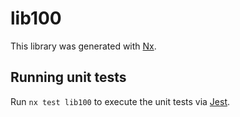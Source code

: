 # lib100

This library was generated with [Nx](https://nx.dev).


## Running unit tests

Run `nx test lib100` to execute the unit tests via [Jest](https://jestjs.io).


